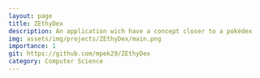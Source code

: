 ```yaml
---
layout: page
title: ZEthyDex
description: An application wich have a concept closer to a pokédex
img: assets/img/projects/ZEthyDex/main.png
importance: 1
git: https://github.com/mpek29/ZEthyDex
category: Computer Science
---
```




